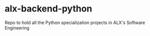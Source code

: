 # alx-backend-python
Repo to hold all the Python specialization projects in ALX's Software Engineering
